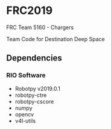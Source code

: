 # FRC2019
FRC Team 5160 - Chargers 

Team Code for Destination Deep Space 


## Dependencies
### RIO Software
* Robotpy v2019.0.1
* robotpy-ctre
* robotpy-cscore
* numpy
* opencv
* v4l-utils